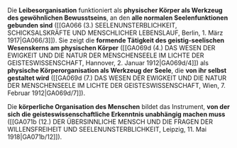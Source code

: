 
Die **Leibesorganisation** funktioniert als **physischer Körper als Werkzeug des gewöhnlichen Bewusstseins**, an den **alle normalen Seelenfunktionen gebunden sind** ([[GA066 (3.) SEELENUNSTERBLICHKEIT, SCHICKSALSKRÄFTE UND MENSCHLICHER LEBENSLAUF, Berlin, 1. März 1917|GA066/3]]). Sie zeigt die **formende Tätigkeit des geistig-seelischen Wesenskerns am physischen Körper** ([[GA069d (4.) DAS WESEN DER EWIGKEIT UND DIE NATUR DER MENSCHENSEELE IM LICHTE DER GEISTESWISSENSCHAFT, Hannover, 2. Januar 1912|GA069d/4]]) als **physische Körperorganisation als Werkzeug der Seele**, die **von ihr selbst gestaltet wird** ([[GA069d (7.) DAS WESEN DER EWIGKEIT UND DIE NATUR DER MENSCHENSEELE IM LICHTE DER GEISTESWISSENSCHAFT, Wien, 7. Februar 1912|GA069d/7]]).

Die **körperliche Organisation des Menschen** bildet das Instrument, **von der sich die geisteswissenschaftliche Erkenntnis unabhängig machen muss** ([[GA071b (12.) DER ÜBERSINNLICHE MENSCH UND DIE FRAGEN DER WILLENSFREIHEIT UND SEELENUNSTERBLICHKEIT, Leipzig, 11. Mai 1918|GA071b/12]]).
